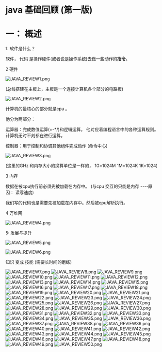 # java 基础回顾 (第一版)



# 一： 概述

1: 软件是什么？

 软件， 代码 是操作硬件(或者说是操作系统)去做一些动作的**指令**。

2 硬件

![JAVA_REVIEW1.png](https://github.com/zhaodahan/zhao_Note/blob/master/wiki_img/JAVA_REVIEW1.png?raw=true)

(总线搭建在主板上，主板是一个连接计算机各个部分的电路板)

![JAVA_REVIEW2.png](https://github.com/zhaodahan/zhao_Note/blob/master/wiki_img/JAVA_REVIEW2.png?raw=true)

计算机的最核心的部分就是cpu 。 

他分为两部分：

运算器：完成数值运算(+-*/)和逻辑运算。 他对应着编程语言中的各种运算规则。 计算机无时不刻都在进行运算。

控制器：用于控制和协调其他组件完成动作 (命令中心)

![JAVA_REVIEW3.png](https://github.com/zhaodahan/zhao_Note/blob/master/wiki_img/JAVA_REVIEW3.png?raw=true)

(这里的GHz 和内存大小的换算单位是一样的， 1G=1024M 1M=1024K  1K=1024)



3 内存

数据在被cpu执行前必须先被加载在内存中。  (与cpu 交互的只能是内存 ----原因： 读写速度)

我们写的代码也是需要先被加载在内存中。然后被cpu解析执行。



4 万维网

![JAVA_REVIEW4.png](https://github.com/zhaodahan/zhao_Note/blob/master/wiki_img/JAVA_REVIEW4.png?raw=true)

5: 发展与提升

![JAVA_REVIEW5.png](https://github.com/zhaodahan/zhao_Note/blob/master/wiki_img/JAVA_REVIEW5.png?raw=true)

![JAVA_REVIEW6.png](https://github.com/zhaodahan/zhao_Note/blob/master/wiki_img/JAVA_REVIEW6.png?raw=true)

知识 变成 技能 (需要长时间的磨练)






![JAVA_REVIEW7.png](https://github.com/zhaodahan/zhao_Note/blob/master/wiki_img/JAVA_REVIEW7.png?raw=true)
![JAVA_REVIEW8.png](https://github.com/zhaodahan/zhao_Note/blob/master/wiki_img/JAVA_REVIEW8.png?raw=true)
![JAVA_REVIEW9.png](https://github.com/zhaodahan/zhao_Note/blob/master/wiki_img/JAVA_REVIEW9.png?raw=true)
![JAVA_REVIEW10.png](https://github.com/zhaodahan/zhao_Note/blob/master/wiki_img/JAVA_REVIEW10.png?raw=true)
![JAVA_REVIEW11.png](https://github.com/zhaodahan/zhao_Note/blob/master/wiki_img/JAVA_REVIEW11.png?raw=true)
![JAVA_REVIEW12.png](https://github.com/zhaodahan/zhao_Note/blob/master/wiki_img/JAVA_REVIEW12.png?raw=true)
![JAVA_REVIEW13.png](https://github.com/zhaodahan/zhao_Note/blob/master/wiki_img/JAVA_REVIEW13.png?raw=true)
![JAVA_REVIEW14.png](https://github.com/zhaodahan/zhao_Note/blob/master/wiki_img/JAVA_REVIEW14.png?raw=true)
![JAVA_REVIEW15.png](https://github.com/zhaodahan/zhao_Note/blob/master/wiki_img/JAVA_REVIEW15.png?raw=true)
![JAVA_REVIEW16.png](https://github.com/zhaodahan/zhao_Note/blob/master/wiki_img/JAVA_REVIEW16.png?raw=true)
![JAVA_REVIEW17.png](https://github.com/zhaodahan/zhao_Note/blob/master/wiki_img/JAVA_REVIEW17.png?raw=true)
![JAVA_REVIEW18.png](https://github.com/zhaodahan/zhao_Note/blob/master/wiki_img/JAVA_REVIEW18.png?raw=true)
![JAVA_REVIEW19.png](https://github.com/zhaodahan/zhao_Note/blob/master/wiki_img/JAVA_REVIEW19.png?raw=true)
![JAVA_REVIEW20.png](https://github.com/zhaodahan/zhao_Note/blob/master/wiki_img/JAVA_REVIEW20.png?raw=true)
![JAVA_REVIEW21.png](https://github.com/zhaodahan/zhao_Note/blob/master/wiki_img/JAVA_REVIEW21.png?raw=true)
![JAVA_REVIEW22.png](https://github.com/zhaodahan/zhao_Note/blob/master/wiki_img/JAVA_REVIEW22.png?raw=true)
![JAVA_REVIEW23.png](https://github.com/zhaodahan/zhao_Note/blob/master/wiki_img/JAVA_REVIEW23.png?raw=true)
![JAVA_REVIEW24.png](https://github.com/zhaodahan/zhao_Note/blob/master/wiki_img/JAVA_REVIEW24.png?raw=true)
![JAVA_REVIEW25.png](https://github.com/zhaodahan/zhao_Note/blob/master/wiki_img/JAVA_REVIEW25.png?raw=true)
![JAVA_REVIEW26.png](https://github.com/zhaodahan/zhao_Note/blob/master/wiki_img/JAVA_REVIEW26.png?raw=true)
![JAVA_REVIEW27.png](https://github.com/zhaodahan/zhao_Note/blob/master/wiki_img/JAVA_REVIEW27.png?raw=true)
![JAVA_REVIEW28.png](https://github.com/zhaodahan/zhao_Note/blob/master/wiki_img/JAVA_REVIEW28.png?raw=true)
![JAVA_REVIEW29.png](https://github.com/zhaodahan/zhao_Note/blob/master/wiki_img/JAVA_REVIEW29.png?raw=true)
![JAVA_REVIEW30.png](https://github.com/zhaodahan/zhao_Note/blob/master/wiki_img/JAVA_REVIEW30.png?raw=true)
![JAVA_REVIEW31.png](https://github.com/zhaodahan/zhao_Note/blob/master/wiki_img/JAVA_REVIEW31.png?raw=true)
![JAVA_REVIEW32.png](https://github.com/zhaodahan/zhao_Note/blob/master/wiki_img/JAVA_REVIEW32.png?raw=true)
![JAVA_REVIEW33.png](https://github.com/zhaodahan/zhao_Note/blob/master/wiki_img/JAVA_REVIEW33.png?raw=true)
![JAVA_REVIEW34.png](https://github.com/zhaodahan/zhao_Note/blob/master/wiki_img/JAVA_REVIEW34.png?raw=true)
![JAVA_REVIEW35.png](https://github.com/zhaodahan/zhao_Note/blob/master/wiki_img/JAVA_REVIEW35.png?raw=true)
![JAVA_REVIEW36.png](https://github.com/zhaodahan/zhao_Note/blob/master/wiki_img/JAVA_REVIEW36.png?raw=true)
![JAVA_REVIEW37.png](https://github.com/zhaodahan/zhao_Note/blob/master/wiki_img/JAVA_REVIEW37.png?raw=true)
![JAVA_REVIEW38.png](https://github.com/zhaodahan/zhao_Note/blob/master/wiki_img/JAVA_REVIEW38.png?raw=true)
![JAVA_REVIEW39.png](https://github.com/zhaodahan/zhao_Note/blob/master/wiki_img/JAVA_REVIEW39.png?raw=true)
![JAVA_REVIEW40.png](https://github.com/zhaodahan/zhao_Note/blob/master/wiki_img/JAVA_REVIEW40.png?raw=true)
![JAVA_REVIEW41.png](https://github.com/zhaodahan/zhao_Note/blob/master/wiki_img/JAVA_REVIEW41.png?raw=true)
![JAVA_REVIEW42.png](https://github.com/zhaodahan/zhao_Note/blob/master/wiki_img/JAVA_REVIEW42.png?raw=true)
![JAVA_REVIEW43.png](https://github.com/zhaodahan/zhao_Note/blob/master/wiki_img/JAVA_REVIEW43.png?raw=true)
![JAVA_REVIEW44.png](https://github.com/zhaodahan/zhao_Note/blob/master/wiki_img/JAVA_REVIEW44.png?raw=true)
![JAVA_REVIEW45.png](https://github.com/zhaodahan/zhao_Note/blob/master/wiki_img/JAVA_REVIEW45.png?raw=true)
![JAVA_REVIEW46.png](https://github.com/zhaodahan/zhao_Note/blob/master/wiki_img/JAVA_REVIEW46.png?raw=true)
![JAVA_REVIEW47.png](https://github.com/zhaodahan/zhao_Note/blob/master/wiki_img/JAVA_REVIEW47.png?raw=true)
![JAVA_REVIEW48.png](https://github.com/zhaodahan/zhao_Note/blob/master/wiki_img/JAVA_REVIEW48.png?raw=true)
![JAVA_REVIEW49.png](https://github.com/zhaodahan/zhao_Note/blob/master/wiki_img/JAVA_REVIEW49.png?raw=true)
![JAVA_REVIEW50.png](https://github.com/zhaodahan/zhao_Note/blob/master/wiki_img/JAVA_REVIEW50.png?raw=true)

